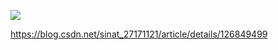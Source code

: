 ![](https://img-blog.csdnimg.cn/4614570014aa4402a951cb8c600421f1.jpeg)

https://blog.csdn.net/sinat_27171121/article/details/126849499